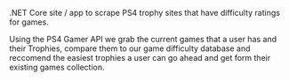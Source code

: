.NET Core site / app to scrape PS4 trophy sites that have difficulty ratings for games.

Using the PS4 Gamer API we grab the current games that a user has and their Trophies, compare them to our game difficulty database and reccomend the easiest trophies a user can go ahead and get form their existing games collection.
